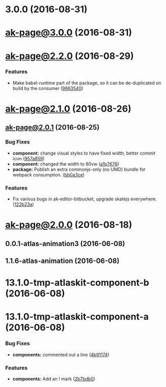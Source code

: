 <a name="3.0.0"></a>
# 3.0.0 (2016-08-31)



<a name="ak-page@3.0.0"></a>
# ak-page@3.0.0 (2016-08-31)



<a name="ak-page@2.2.0"></a>
# ak-page@2.2.0 (2016-08-29)


### Features

* Make babel-runtime part of the package, so it can be de-duplicated on build by the consumer ([9863540](https://bitbucket.org/atlassian/atlaskit/commits/9863540))



<a name="ak-page@2.1.0"></a>
# ak-page@2.1.0 (2016-08-26)



<a name="ak-page@2.0.1"></a>
## ak-page@2.0.1 (2016-08-25)


### Bug Fixes

* **component:** change visual styles to have fixed width, better commit icon ([957a859](https://bitbucket.org/atlassian/atlaskit/commits/957a859))
* **component:** changed the width to 80vw ([a1b7676](https://bitbucket.org/atlassian/atlaskit/commits/a1b7676))
* **package:** Publish an extra commonjs-only (no UMD) bundle for webpack consumption. ([bb0a3ce](https://bitbucket.org/atlassian/atlaskit/commits/bb0a3ce))


### Features

* Fix various bugs in ak-editor-bitbucket, upgrade skatejs everywhere. ([122b23a](https://bitbucket.org/atlassian/atlaskit/commits/122b23a))



<a name="ak-page@2.0.0"></a>
# ak-page@2.0.0 (2016-08-18)



<a name="0.0.1-atlas-animation3"></a>
## 0.0.1-atlas-animation3 (2016-06-08)



<a name="1.1.6-atlas-animation"></a>
## 1.1.6-atlas-animation (2016-06-08)



<a name="13.1.0-tmp-atlaskit-component-b"></a>
# 13.1.0-tmp-atlaskit-component-b (2016-06-08)



<a name="13.1.0-tmp-atlaskit-component-a"></a>
# 13.1.0-tmp-atlaskit-component-a (2016-06-08)


### Bug Fixes

* **components:** commented out a line ([4b91174](https://bitbucket.org/atlassian/atlaskit/commits/4b91174))


### Features

* **components:** Add an ! mark ([2b7bdb0](https://bitbucket.org/atlassian/atlaskit/commits/2b7bdb0))



